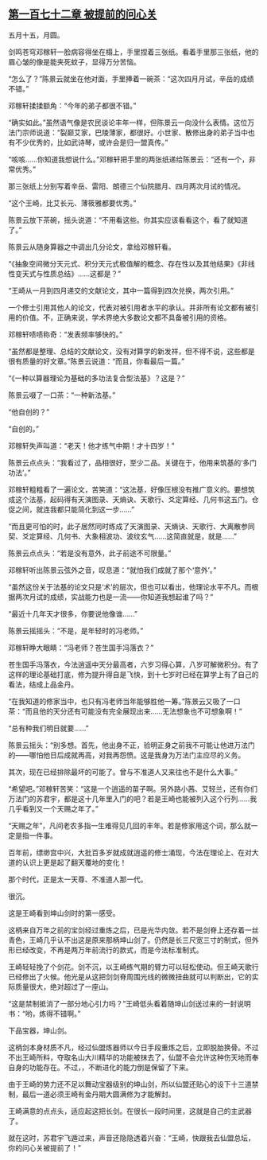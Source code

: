 ## [第一百七十二章 被提前的问心关](https://www.xxbiquge.com/11_11207/5463597.html)


  五月十五，月圆。

  剑鸣苍穹邓稼轩一脸病容得坐在榻上，手里捏着三张纸。看着手里那三张纸，他的眉心皱的像是能夹死蚊子，显得万分苦恼。

  “怎么了？”陈景云就坐在他对面，手里捧着一碗茶：“这次四月月试，辛岳的成绩不错。”

  邓稼轩揉揉额角：“今年的弟子都很不错。”

  “确实如此。”虽然语气像是农民谈论丰年一样，但陈景云一向没什么表情。这位万法门宗师说道：“裂巅艾家，巴陵薄家，都很好。小世家、散修出身的弟子当中也有不少优秀的，比如武诗琴，或许会是归一盟真传。”

  “咳咳……你知道我想说什么。”邓稼轩把手里的两张纸递给陈景云：“还有一个，非常优秀。”

  那三张纸上分别写着辛岳、雷阳、朗德三个仙院腊月、四月两次月试的情况。

  “这个王崎，比艾长元、薄筱雅都要优秀。”

  陈景云放下茶碗，摇头说道：“不用看这些。你其实应该看看这个，看了就知道了。”

  陈景云从随身算器之中调出几分论文，拿给邓稼轩看。

  “《抽象空间微分天元式、积分天元式极值解的概念、存在性以及其他结果》《非线性变天式与性质总结》……这都是？”

  “王崎从一月到四月递交的文献论文，其中一篇得到四次兑换，两次引用。”

  一个修士引用其他人的论文，代表对被引用者水平的承认。并非所有论文都有被引用的价值。不，正确来说，学术界绝大多数论文都不具备被引用的资格。

  邓稼轩啧啧称奇：“发表频率够快的。”

  “虽然都是整理、总结的文献论文，没有对算学的新发祥，但不得不说，这些都是很有质量的好文章。”陈景云说道：“而且，你看最后一篇。”

  “《一种以算器理论为基础的多功法复合型法基》？这是？”

  陈景云啜了一口茶：“一种新法基。”

  “他自创的？”

  “自创的。”

  邓稼轩失声叫道：“老天！他才练气中期！才十四岁！”

  陈景云点点头：“我看过了，品相很好，至少二品。关键在于，他用来筑基的‘多门功法’。”

  邓稼轩粗粗看了一遍论文，苦笑道：“这法基，好像压根没有推广意义的。要想筑成这个法基，起码得有天演图录、天熵诀、天歌行、爻定算经、几何书这五门。仓促之间，就连我都只能简化到这一步……”

  “而且更可怕的时，此子居然同时练成了天演图录、天熵诀、天歌行、大离散参同契、爻定算经、几何书、大象相波功、波纹玄气……这简直就是，就是……”

  陈景云点点头：“若是没有意外，此子前途不可限量。”

  邓稼轩听出陈景云弦外之音，叹息道：“就怕我们成就了那个‘意外’。”

  “虽然这份关于法基的论文只是‘术’的层次，但也可以看出，他理论水平不凡。而根据两次月试的成绩，实战能力也是一流——你知道我想起谁了吗？”

  “最近十几年天才很多，你要说他像谁……”

  陈景云摇摇头：“不是，是年轻时的冯老师。”

  邓稼轩睁大眼睛：“冯老师？苍生国手冯落衣？”

  苍生国手冯落衣，今法逍遥中天分最高者，六岁习得心算，八岁可解微积分。有了这样的理论基础打底，修为提升得自是飞快，到十七岁时已经在算学上有了自己的看法，结成上品金丹。

  “在我知道的修家当中，也只有冯老师当年能够胜他一筹。”陈景云又吸了一口茶：“而且他的天分还有可能没有完全展现出来……无法想象也不可想象啊！”

  “总有种我们明日就要……”

  陈景云摇头：“别多想。首先，他出身不正，验明正身之前我不可能让他进万法门的——哪怕他日后成就再高，对我再怨愤。这是我身为万法门主应尽的义务。

  其次，现在已经排除最坏的可能了。曾与不准道人又来往也不是什么大事。”

  “希望吧。”邓稼轩苦笑：“这是一个逍遥的苗子啊。另外路小茜、艾轻兰，还有你们万法门的苏君宇，都是这十几年里入门的吧？若是王崎也能被列入这个行列……我几乎看到又一个天赐之年了。”

  “天赐之年”，凡间老农多指一生难得见几回的丰年。若是修家用这个词，那么就一定是指一件事。

  百年前，缥缈宫中兴，大批百多岁就成就逍遥的修士涌现，今法在理论上、在对大道的认识上更是起了翻天覆地的变化！

  那个时代，正是太一天尊、不准道人那一代。

  很沉。

  这是王崎看到坤山剑时的第一感受。

  这柄来自万年之前的宝剑经过重炼之后，已是光华内敛。若不是剑脊上还存着一丝青色，王崎几乎认不出这是原来那柄坤山剑了。仍然是长三尺宽三寸的制式，但外形已经改变，不再是两万年前流行的款式，而是今法标准制式。

  王崎轻轻挽了个剑花。剑不沉，以王崎练气期的臂力可以轻松使动。但王崎天歌行已经修出了火候。他光是从这把剑剑脊周围光线的微微扭曲就可以判断出，它的实际质量很大，绝对超过了一座山。

  “这是禁制抵消了一部分地心引力吗？”王崎低头看着随坤山剑送过来的一封说明书：“哟，炼得不错啊。”

  下品宝器，坤山剑。

  这柄剑本身材质不凡，经过仙盟炼器师以今日手段重炼之后，立即脱胎换骨。不过不出王崎所料，夺取名山大川精华的功能被抹去了，仙盟不会允许这种伤天地而奉自身的功能存在。不过，，不断进化的能力倒是保留了下来。

  由于王崎的势力还不足以舞动宝器级别的坤山剑，所以仙盟还贴心的设下十三道禁制，最后一道必须王崎有金丹期大圆满修为才能解封。

  王崎满意的点点头，适应起这把长剑。在很长一段时间里，这就是自己的主武器了。

  就在这时，苏君宇飞遁过来，声音还隐隐透着兴奋：“王崎，快跟我去仙盟总坛，你的问心关被提前了！”
